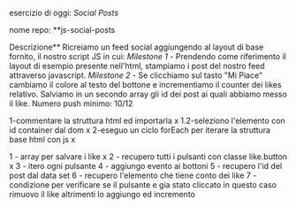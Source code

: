 esercizio di oggi: *Social Posts*

nome repo: **js-social-posts


Descrizione**
Ricreiamo un feed social aggiungendo al layout di base fornito, il nostro script JS in cui:
*Milestone 1* - Prendendo come riferimento il layout di esempio presente nell'html, stampiamo i post del nostro feed attraverso javascript.
*Milestone 2* - Se clicchiamo sul tasto "Mi Piace" cambiamo il colore al testo del bottone e incrementiamo il counter dei likes relativo.
Salviamo in un secondo array gli id dei post ai quali abbiamo messo il like.
Numero push minimo: 10/12


<!-- pseudo codice -->


<!-- milestone 1 -->
1-commentare la struttura html ed importarla x
1.2-seleziono l'elemento con id container dal dom x
2-eseguo un ciclo forEach per iterare la struttura base html con js x


<!--milestone 2 -->
1 - array per salvare i like x
2 - recupero tutti i pulsanti con classe like.button x
3 - itero ogni pulsante
4 - aggiungo evento ai bottoni
5 - recupero l'id del post dal data set
6 - recupero l'elemento che tiene conto dei like
7 - condizione per verificare se il pulsante e gia stato cliccato in questo caso rimuovo il like altrimenti lo aggiungo ed incremento
 